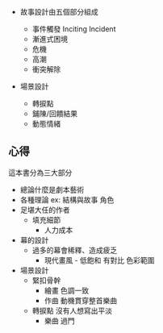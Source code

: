* 故事設計由五個部分組成
  * 事件觸發 Inciting Incident
  * 漸進式困境
  * 危機 
  * 高潮
  * 衝突解除



* 場景設計
  * 轉捩點
  * 鋪陳/回饋結果
  * 動態情緒

## 心得
這本書分為三大部分
* 總論什麼是劇本藝術
* 各種理論 ex: 結構與故事 角色
* 足堪大任的作者
  * 填充細節
    * 人力成本
* 幕的設計
  * 過多的幕會稀釋、造成疲乏
    * 現代畫風 - 低飽和 有對比 色彩範圍
* 場景設計
  * 緊扣骨幹
    * 繪畫 色調一致
    * 作曲 動機貫穿整首樂曲
  * 轉捩點 沒有人想寫出平淡
    * 樂曲 過門

## 